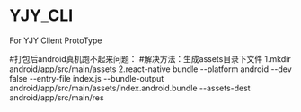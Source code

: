 # YJY_CLI
For YJY Client ProtoType

#打包后android真机跑不起来问题：
#解决方法：生成assets目录下文件
1.mkdir android/app/src/main/assets
2.react-native bundle --platform android --dev false --entry-file index.js --bundle-output android/app/src/main/assets/index.android.bundle --assets-dest android/app/src/main/res
